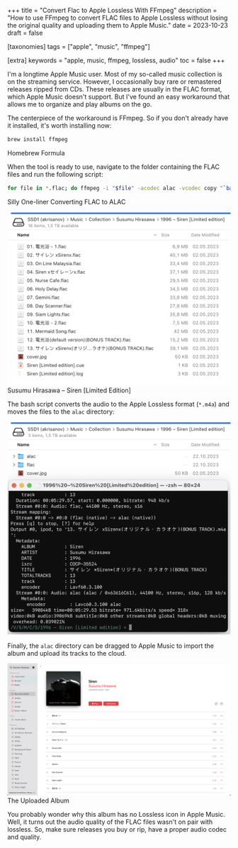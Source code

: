 +++
title = "Convert Flac to Apple Lossless With FFmpeg"
description = "How to use FFmpeg to convert FLAC files to Apple Lossless without losing the original quality and uploading them to Apple Music."
date = 2023-10-23
draft = false

[taxonomies]
tags = ["apple", "music", "ffmpeg"]

[extra]
keywords = "apple, music, ffmpeg, lossless, audio"
toc = false
+++

I'm a longtime Apple Music user. Most of my so-called music collection is on the streaming service.
However, I occasionally buy rare or remastered releases ripped from CDs. These releases are usually
in the FLAC format, which Apple Music doesn't support. But I've found an easy workaround that
allows me to organize and play albums on the go.

The centerpiece of the workaround is FFmpeg. So if you don't already have it installed,
it's worth installing now:

```bash
brew install ffmpeg
```

<span class="img-title">Homebrew Formula</span>

When the tool is ready to use, navigate to the folder containing the FLAC files and run the following script:

```bash
for file in *.flac; do ffmpeg -i "$file" -acodec alac -vcodec copy "`basename "$file" .flac`.m4a"; done; mkdir flac; mkdir alac; for file in *.flac; do mv "$file" "flac/"; done; for file in *.m4a; do mv "$file" "alac/"; done;
```

<span class="img-title">Silly One-liner Converting FLAC to ALAC</span>

![](/images/Screenshot-2023-10-22-at-18.26.25.png)
<span class="img-title">Susumu Hirasawa – Siren [Limited Edition]</span>

The bash script converts the audio to the Apple Lossless format (`*.m4a`) and moves the files to the `alac` directory:

![](/images/Screenshot-2023-10-22-at-18.27.10.png)

Finally, the `alac` directory can be dragged to Apple Music to import the album and upload its tracks to the cloud.

![](/images/Screenshot-2023-10-22-at-18.27.41.png)
<span class="img-title">The Uploaded Album</span>

<div class="callout callout-warning">
You probably wonder why this album has no Lossless icon in Apple Music. Well, it turns out the
audio quality of the FLAC files wasn't on pair with lossless. So, make sure releases you buy or
rip, have a proper audio codec and quality.
</div>
